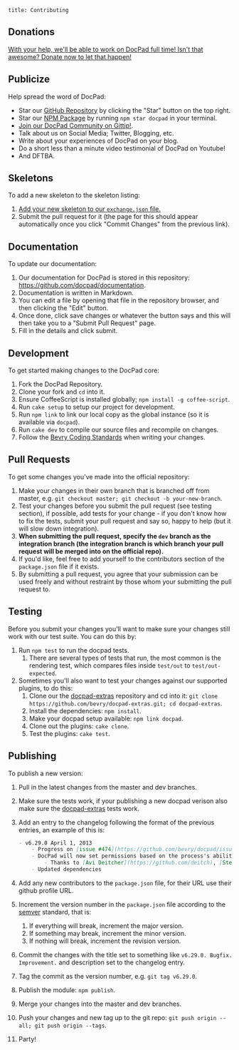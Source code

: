 ```
title: Contributing
```


## Donations

[With your help, we'll be able to work on DocPad full time! Isn't that awesome? Donate now to let that happen!](/donate)


## Publicize

Help spread the word of DocPad:

- Star our [GitHub Repository](https://github.com/bevry/docpad) by clicking the "Star" button on the top right.
- Star our [NPM Package](https://npmjs.org/package/docpad) by running `npm star docpad` in your terminal.
- [Join our DocPad Community on Gittip!](https://www.gittip.com/for/docpad/).
- Talk about us on Social Media; Twitter, Blogging, etc.
- Write about your experiences of DocPad on your blog.
- Do a short less than a minute video testimonial of DocPad on Youtube!
- And DFTBA.



## Skeletons

To add a new skeleton to the skeleton listing:

1. [Add your new skeleton to our `exchange.json` file.](https://github.com/bevry/docpad-extras/edit/docpad-6.x/exchange.json)
2. Submit the pull request for it (the page for this should appear automatically once you click "Commit Changes" from the previous link).



## Documentation

To update our documentation:

1. Our documentation for DocPad is stored in this repository: https://github.com/docpad/documentation.
2. Documentation is written in Markdown.
3. You can edit a file by opening that file in the repository browser, and then clicking the "Edit" button.
4. Once done, click save changes or whatever the button says and this will then take you to a "Submit Pull Request" page.
5. Fill in the details and click submit.



## Development

To get started making changes to the DocPad core:

1. Fork the DocPad Repository.
1. Clone your fork and `cd` into it.
1. Ensure CoffeeScript is installed globally; `npm install -g coffee-script`.
1. Run `cake setup` to setup our project for development.
1. Run `npm link` to link our local copy as the global instance (so it is available via `docpad`).
1. Run `cake dev` to compile our source files and recompile on changes.
1. Follow the [Bevry Coding Standards](https://github.com/bevry/community/wiki/Coding-Standards) when writing your changes.



## Pull Requests

To get some changes you've made into the official repository:

1. Make your changes in their own branch that is branched off from master, e.g. `git checkout master; git checkout -b your-new-branch`.
1. Test your changes before you submit the pull request (see testing section), if possible, add tests for your change - if you don't know how to fix the tests, submit your pull request and say so, happy to help (but it will slow down integration).
1. **When submitting the pull request, specify the `dev` branch as the integration branch (the integration branch is which branch your pull request will be merged into on the official repo).**
1. If you'd like, feel free to add yourself to the contributors section of the `package.json` file if it exists.
1. By submitting a pull request, you agree that your submission can be used freely and without restraint by those whom your submitting the pull request to.



## Testing

Before you submit your changes you'll want to make sure your changes still work with our test suite. You can do this by:

1. Run `npm test` to run the docpad tests.
	1. There are several types of tests that run, the most common is the rendering test, which compares files inside `test/out` to `test/out-expected`.
1. Sometimes you'll also want to test your changes against our supported plugins, to do this:
	1. Clone our the [docpad-extras](https://github.com/bevry/docpad-extras) repository and cd into it: `git clone https://github.com/bevry/docpad-extras.git; cd docpad-extras`.
	1. Install the dependencies: `npm install`.
	1. Make your docpad setup available: `npm link docpad`.
	1. Clone out the plugins: `cake clone`.
	1. Test the plugins: `cake test`.



## Publishing

To publish a new version:

1. Pull in the latest changes from the master and dev branches.
1. Make sure the tests work, if your publishing a new docpad verison also make sure the [docpad-extras](https://github.com/bevry/docpad-extras) tests work.
1. Add an entry to the changelog following the format of the previous entries, an example of this is:
	
	``` markdown
	- v6.29.0 April 1, 2013
		- Progress on [issue #474](https://github.com/bevry/docpad/issues/474)
		- DocPad will now set permissions based on the process's ability
			- Thanks to [Avi Deitcher](https://github.com/deitch), [Stephan Lough](https://github.com/stephanlough) for [issue #165](https://github.com/bevry/docpad/issues/165)
		- Updated dependencies
	```

1. Add any new contributors to the `package.json` file, for their URL use their github profile URL.
1. Increment the version number in the `package.json` file according to the [semver](http://semver.org/) standard, that is:
	1. If everything will break, increment the major version.
	2. If something may break, increment the minor version.
	3. If nothing will break, increment the revision version.
1. Commit the changes with the title set to something like `v6.29.0. Bugfix. Improvement.` and description set to the changelog entry.
1. Tag the commit as the version number, e.g. `git tag v6.29.0`.
1. Publish the module: `npm publish`.
1. Merge your changes into the master and dev branches.
1. Push your changes and new tag up to the git repo: `git push origin --all; git push origin --tags`.
1. Party!
